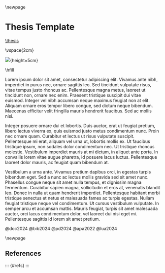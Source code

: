 \newpage

# Thesis Template

[\thesis](https://thesis.lat)

\vspace{2cm}

![](./format/crest.png){height=5cm}

\hfill

Lorem ipsum dolor sit amet, consectetur adipiscing elit. Vivamus ante nibh, imperdiet in purus nec, ornare sagittis leo. Sed tincidunt vulputate risus, vitae tempus justo rhoncus ac. Pellentesque magna metus, laoreet ut tincidunt non, ornare nec enim. Praesent tristique suscipit dui vitae euismod. Integer vel nibh accumsan neque maximus feugiat non at elit. Aliquam ornare eros tempor libero congue, sed dictum neque bibendum. Maecenas efficitur velit fringilla mauris hendrerit faucibus. Sed ac mollis nisi.

Integer posuere ornare dui et lobortis. Duis auctor, erat ut feugiat pretium, libero lectus viverra ex, quis euismod justo metus condimentum nunc. Proin nec ornare quam. Curabitur et lectus ut risus vulputate suscipit. Pellentesque mi erat, aliquam vel urna ut, lobortis mollis ex. Ut faucibus tristique ipsum, non sodales dolor condimentum nec. Ut tristique rhoncus molestie. Vestibulum imperdiet mauris at mi dictum, in aliquet ante porta. In convallis lorem vitae augue pharetra, id posuere lacus luctus. Pellentesque laoreet dolor mauris, ac feugiat quam bibendum at.

Vestibulum a urna ante. Vivamus pretium dapibus orci, in egestas turpis bibendum eget. Sed a nunc ac lectus mollis gravida sed sit amet nunc. Phasellus congue neque sit amet nulla tempus, et dignissim magna fermentum. Curabitur sapien magna, sollicitudin et eros at, venenatis blandit leo. Donec in nulla ut quam hendrerit imperdiet. Pellentesque habitant morbi tristique senectus et netus et malesuada fames ac turpis egestas. Nullam feugiat tristique neque vel condimentum. Ut cursus vestibulum vulputate. In semper arcu et accumsan mattis. Mauris feugiat, turpis sit amet malesuada auctor, orci lacus condimentum dolor, vel laoreet dui nisi eget mi. Pellentesque sagittis id lorem sit amet pretium.


@doc2024 @bib2024 @pd2024 @apa2022 @lua2024

\newpage

## References

::: {#refs}
:::
